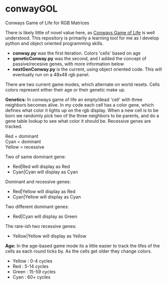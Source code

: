 # conwayGOL
Conways Game of Life for RGB Matrices

There is likely little of novel value here, as [Conways Game of Life](https://en.wikipedia.org/wiki/Conway%27s_Game_of_Life) is well understood.  This repository is primarily a learning tool for me as I develop python and object oriented programming skills.

- **conway.py** was the first iteration.  Colors 'cells' based on age
- **geneticConway.py** was the second, and I added the concept of passive/recesive genes, with more information below
- **nextGenConway.py** is the current, using object oriented code.  This will eventually run on a 48x48 rgb panel.

There are two current game modes, which alternate on world resets.  Cells colors represent either their age or their genetic make up.

**Genetics:**
In conways game of life an empty/dead 'cell' with three neighbors becomes alive.  In my code each cell has a color gene, which defines what color it lights up on the rgb display.  When a new cell is to be born we randomly pick two of the three neighbors to be parents, and do a gene table lookup to see what color it should be.  Recessive genes are tracked.

Red = dominant  
Cyan = dominant  
Yellow = recessive  

Two of same dominant gene:
- Red|Red will display as Red
- Cyan|Cyan will display as Cyan

Dominant and recessive genes:
- Red|Yellow will display as Red
- Cyan|Yellow will display as Cyan

Two different dominant genes:
- Red|Cyan will display as Green

The rare-ish two recessive genes:
- Yellow|Yellow will display as Yellow

**Age:**
In the age-based game mode its a little easier to track the lifes of the cells as each round ticks by.  As the cells get older they change colors.

- Yellow : 0-4 cycles
- Red    : 5-14 cycles
- Green  : 15-59 cycles
- Cyan   : 60+ cycles
